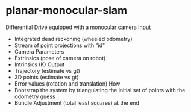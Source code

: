 # planar-monocular-slam

Differential Drive equipped with a monocular camera
Input
- Integrated dead reckoning (wheeled odometry)
- Stream of point projections with “id”
- Camera Parameters
- Extrinsics (pose of camera on robot)
- Intrinsics (K)
Output
- Trajectory (estimate vs gt)
- 3D points (estimate vs gt)
- Error values (rotation and translation)
How
- Bootstrap the system by triangulating the initial set of points with the odometry guess
- Bundle Adjustment (total least squares) at the end

